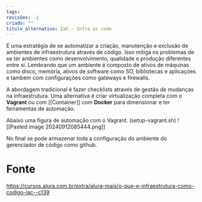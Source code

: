 ```yaml
---
tags: 
revisões: -1
criado: ""
título_alternativo: IaC - Infra as code
---
```

É uma estratégia de se automatizar a criação, manutenção e exclusão de ambientes de infraestrutura através de código.  Isso mitiga os problemas de se ter ambientes como desenvolvimento, qualidade e produção diferentes entre si. Lembrando que um ambiente é composto de ativos de máquinas como disco, memória, ativos de software como SO, bibliotecas e aplicações e também com configurações como gateways e firewalls.

A abordagem tradicional é fazer checklists através de gestão de mudanças na infraestrutura. Uma alternativa é criar virtualização completa com o **Vagrant** ou com [[Container]] com **Docker**  para dimensionar e ter ferramentas de automação. 

Abaixo uma figura de automação com o Vagrant.  (setup-vagrant.sh)
![[Pasted image 20240912085444.png]]

No final se pode armazenar toda a configuração do ambiente do gerenciador de código como github.
# Fonte
https://cursos.alura.com.br/extra/alura-mais/o-que-e-infraestrutura-como-codigo-iac--c139